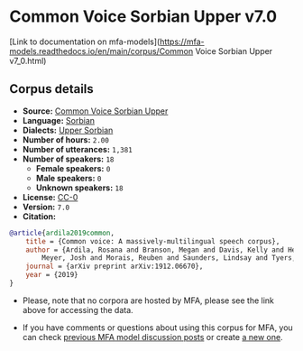 
# Common Voice Sorbian Upper v7.0

[Link to documentation on mfa-models](https://mfa-models.readthedocs.io/en/main/corpus/Common Voice Sorbian Upper v7_0.html)

## Corpus details

- **Source:** [Common Voice Sorbian Upper](https://voice.mozilla.org/en/datasets)
- **Language:** [Sorbian](https://en.wikipedia.org/wiki/Sorbian_languages)
- **Dialects:** [Upper Sorbian](https://en.wikipedia.org/wiki/Upper_Sorbian_language)
- **Number of hours:** `2.00`
- **Number of utterances:** `1,381`
- **Number of speakers:** `18`
  - **Female speakers:** `0`
  - **Male speakers:** `0`
  - **Unknown speakers:** `18`
- **License:** [CC-0](https://creativecommons.org/publicdomain/zero/1.0/)
- **Version:** `7.0`
- **Citation:**
```bibtex
@article{ardila2019common,
	title = {Common voice: A massively-multilingual speech corpus},
	author = {Ardila, Rosana and Branson, Megan and Davis, Kelly and Henretty, Michael and Kohler, Michael and
		Meyer, Josh and Morais, Reuben and Saunders, Lindsay and Tyers, Francis M and Weber, Gregor},
	journal = {arXiv preprint arXiv:1912.06670},
	year = {2019}
}

```

- Please, note that no corpora are hosted by MFA, please see the link above for accessing the data.

- If you have comments or questions about using this corpus for MFA, you can check [previous MFA model discussion posts](https://github.com/MontrealCorpusTools/mfa-models/discussions?discussions_q=Common+Voice+Sorbian+Upper+v7.0) or create [a new one](https://github.com/MontrealCorpusTools/mfa-models/discussions/new).
